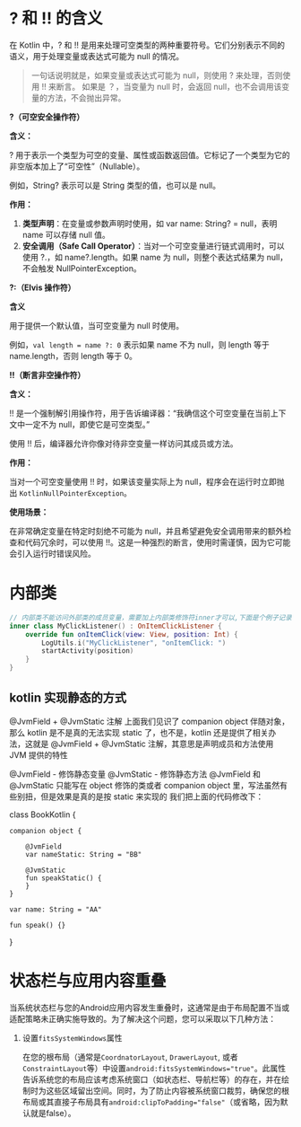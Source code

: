 # ? 和 !! 的含义
在 Kotlin 中，? 和 !! 是用来处理可空类型的两种重要符号。它们分别表示不同的语义，用于处理变量或表达式可能为 null 的情况。
> 一句话说明就是，如果变量或表达式可能为 null，则使用 ? 来处理，否则使用 !! 来断言。
> 如果是 ？，当变量为 null 时，会返回 null，也不会调用该变量的方法，不会抛出异常。

**?（可空安全操作符）**

**含义：**

? 用于表示一个类型为可空的变量、属性或函数返回值。它标记了一个类型为它的非空版本加上了“可空性”（Nullable）。

例如，String? 表示可以是 String 类型的值，也可以是 null。

**作用：**
1. **类型声明**：在变量或参数声明时使用，如 var name: String? = null，表明 name 可以存储 null 值。
2. **安全调用（Safe Call Operator）**：当对一个可空变量进行链式调用时，可以使用 ?.，如 name?.length。如果 name 为 null，则整个表达式结果为 null，不会触发 NullPointerException。

**?:（Elvis 操作符）**

**含义**

用于提供一个默认值，当可空变量为 null 时使用。

例如，`val length = name ?: 0` 表示如果 name 不为 null，则 length 等于 name.length，否则 length 等于 0。


**!!（断言非空操作符）**

**含义：**

!! 是一个强制解引用操作符，用于告诉编译器：“我确信这个可空变量在当前上下文中一定不为 null，即使它是可空类型。” 

使用 !! 后，编译器允许你像对待非空变量一样访问其成员或方法。

**作用：**

当对一个可空变量使用 !! 时，如果该变量实际上为 null，程序会在运行时立即抛出 `KotlinNullPointerException`。


**使用场景：**

在非常确定变量在特定时刻绝不可能为 null，并且希望避免安全调用带来的额外检查和代码冗余时，可以使用 !!。这是一种强烈的断言，使用时需谨慎，因为它可能会引入运行时错误风险。

# 内部类

```kotlin
// 内部类不能访问外部类的成员变量，需要加上内部类修饰符inner才可以,下面是个例子记录以下。
inner class MyClickListener() : OnItemClickListener {
    override fun onItemClick(view: View, position: Int) {
        LogUtils.i("MyClickListener", "onItemClick: ")
        startActivity(position)
    }
}
```

## kotlin 实现静态的方式

@JvmField + @JvmStatic 注解
上面我们见识了 companion object 伴随对象，那么 kotlin 是不是真的无法实现 static 了，也不是，kotlin 还是提供了相关办法，这就是 @JvmField + @JvmStatic 注解，其意思是声明成员和方法使用 JVM 提供的特性

@JvmField - 修饰静态变量
@JvmStatic - 修饰静态方法
@JvmField 和 @JvmStatic 只能写在 object 修饰的类或者 companion object 里，写法虽然有些别扭，但是效果是真的是按 static 来实现的
我们把上面的代码修改下：


class BookKotlin {

    companion object {

        @JvmField
        var nameStatic: String = "BB"

        @JvmStatic
        fun speakStatic() {
        }
    }

    var name: String = "AA"

    fun speak() {}
}

# 状态栏与应用内容重叠

当系统状态栏与您的Android应用内容发生重叠时，这通常是由于布局配置不当或适配策略未正确实施导致的。为了解决这个问题，您可以采取以下几种方法：

1. 设置`fitsSystemWindows`属性
    
    在您的根布局（通常是`CoordnatorLayout`, `DrawerLayout`, 或者 `ConstraintLayout`等）中设置`android:fitsSystemWindows="true"`。此属性告诉系统您的布局应该考虑系统窗口（如状态栏、导航栏等）的存在，并在绘制时为这些区域留出空间。同时，为了防止内容被系统窗口裁剪，确保您的根布局或其直接子布局具有`android:clipToPadding="false"`（或省略，因为默认就是false）。